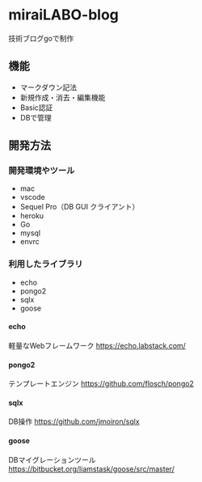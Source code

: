 # miraiLABO-blog
技術ブログgoで制作
## 機能
- マークダウン記法
- 新規作成・消去・編集機能
- Basic認証
- DBで管理

## 開発方法

### 開発環境やツール
- mac
- vscode
- Sequel Pro（DB GUI クライアント）
- heroku
- Go
- mysql
- envrc

### 利用したライブラリ
- echo
- pongo2
- sqlx
- goose

#### echo
軽量なWebフレームワーク
https://echo.labstack.com/

#### pongo2
テンプレートエンジン
https://github.com/flosch/pongo2

#### sqlx
DB操作
https://github.com/jmoiron/sqlx

#### goose
DBマイグレーションツール
https://bitbucket.org/liamstask/goose/src/master/
